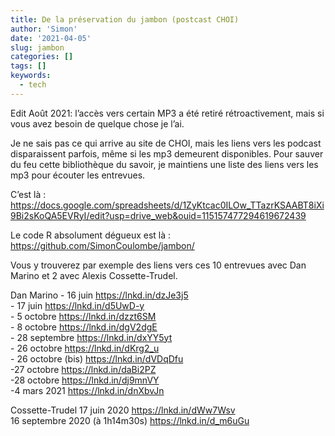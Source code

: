 ```yaml
---
title: De la préservation du jambon (postcast CHOI)
author: 'Simon'
date: '2021-04-05'
slug: jambon
categories: []
tags: []
keywords:
  - tech
---
```




<script src="{{< blogdown/postref >}}index_files/header-attrs/header-attrs.js"></script>


<p>Edit Août 2021: l’accès vers certain MP3 a été retiré rétroactivement, mais si vous avez besoin de quelque chose je l’ai.</p>
<p>Je ne sais pas ce qui arrive au site de CHOI, mais les liens vers les podcast disparaissent parfois, même si les mp3 demeurent disponibles. Pour sauver du feu cette bibliothèque du savoir, je maintiens une liste des liens vers les mp3 pour écouter les entrevues.</p>
<p>C’est là : <a href="https://docs.google.com/spreadsheets/d/1ZyKtcac0ILOw_TTazrKSAABT8iXi9Bi2sKoQA5EVRyI/edit?usp=drive_web&amp;ouid=115157477294619672439" class="uri">https://docs.google.com/spreadsheets/d/1ZyKtcac0ILOw_TTazrKSAABT8iXi9Bi2sKoQA5EVRyI/edit?usp=drive_web&amp;ouid=115157477294619672439</a></p>
<p>Le code R absolument dégueux est là : <a href="https://github.com/SimonCoulombe/jambon/" class="uri">https://github.com/SimonCoulombe/jambon/</a></p>
<p>Vous y trouverez par exemple des liens vers ces 10 entrevues avec Dan Marino et 2 avec Alexis Cossette-Trudel.</p>
<p>Dan Marino
- 16 juin <a href="https://lnkd.in/dzJe3j5" class="uri">https://lnkd.in/dzJe3j5</a><br />
- 17 juin <a href="https://lnkd.in/d5UwD-y" class="uri">https://lnkd.in/d5UwD-y</a><br />
- 5 octobre <a href="https://lnkd.in/dzzt6SM" class="uri">https://lnkd.in/dzzt6SM</a><br />
- 8 octobre <a href="https://lnkd.in/dgV2dgE" class="uri">https://lnkd.in/dgV2dgE</a><br />
- 28 septembre <a href="https://lnkd.in/dxYY5yt" class="uri">https://lnkd.in/dxYY5yt</a><br />
- 26 octobre <a href="https://lnkd.in/dKrg2_u" class="uri">https://lnkd.in/dKrg2_u</a><br />
- 26 octobre (bis) <a href="https://lnkd.in/dVDqDfu" class="uri">https://lnkd.in/dVDqDfu</a><br />
-27 octobre <a href="https://lnkd.in/daBi2PZ" class="uri">https://lnkd.in/daBi2PZ</a><br />
-28 octobre <a href="https://lnkd.in/dj9mnVY" class="uri">https://lnkd.in/dj9mnVY</a><br />
-4 mars 2021 <a href="https://lnkd.in/dnXbvJn" class="uri">https://lnkd.in/dnXbvJn</a></p>
<p>Cossette-Trudel
17 juin 2020 <a href="https://lnkd.in/dWw7Wsv" class="uri">https://lnkd.in/dWw7Wsv</a><br />
16 septembre 2020 (à 1h14m30s) <a href="https://lnkd.in/d_m6uGu" class="uri">https://lnkd.in/d_m6uGu</a></p>
